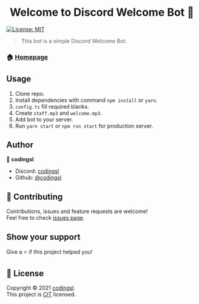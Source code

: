 <h1 align="center">Welcome to Discord Welcome Bot 👋</h1>
<p>
  <a href="#" target="_blank">
    <img alt="License: MIT" src="https://img.shields.io/badge/License-MIT-yellow.svg" />
  </a>
</p>

> This bot is a simple Discord Welcome Bot.

### 🏠 [Homepage](https://github.com/TharindaDilhan)

## Usage

1. Clone repo.
2. Install dependencies with command `npm install` or `yarn`.
3. `config.ts` fill required blanks.
4. Create `staff.mp3` and `welcome.mp3`.
5. Add bot to your server.
6. Run `yarn start` or `npm run start` for production server.


## Author

👤 **codingsl**

* Discord: [codingsl](https://discord.gg/VEq5mtgmgQ)
* Github: [@codingsl](https://github.com/TharindaDilhan)

## 🤝 Contributing

Contributions, issues and feature requests are welcome!<br />Feel free to check [issues page](https://github.com/TharindaDilhan). 

## Show your support

Give a ⭐️ if this project helped you!

## 📝 License

Copyright © 2021 [codingsl](https://github.com/TharindaDilhan).<br />
This project is [CIT](https://github.com/TharindaDilhan) licensed.
